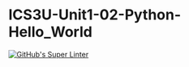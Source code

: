 # ICS3U-Unit1-02-Python-Hello_World

[![GitHub's Super Linter](https://github.com/Igor-Zhelezniak-1/ICS3U-Unit1-02-Python-Hello_World/workflows/GitHub's%20Super%20Linter/badge.svg)](https://github.com/Igor-Zhelezniak-1/ICS3U-Unit1-02-Python-Hello_World/actions)
